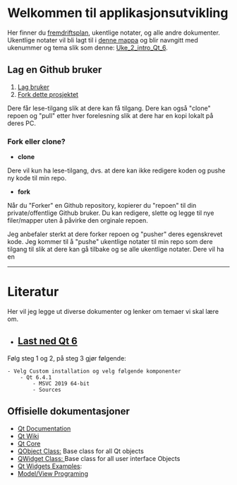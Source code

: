 # Welkommen til applikasjonsutvikling

Her finner du [fremdriftsplan](./fremdriftsplan/Fremdriftsplan%20-applikasjonsutvikling.pdf), ukentlige notater, og alle andre dokumenter. Ukentlige notater vil bli lagt til i [denne mappa](./) og blir navngitt med ukenummer og tema slik som denne: [Uke_2_intro_Qt_6](./Uke_02_intro_Qt_6/).

## Lag en Github bruker

1. [Lag bruker](https://github.com/join)
2. [Fork dette prosjektet](https://github.com/ShahinOstadahmadi/Qt_6_Fagskolen_2023)

Dere får lese-tilgang slik at dere kan få tilgang. Dere kan også "clone" repoen og "pull" etter hver forelesning slik at dere har en kopi lokalt på deres PC.

### **Fork eller clone?**

- **clone**

Dere vil kun ha lese-tilgang, dvs. at dere kan ikke redigere koden og pushe ny kode til min repo.

- **fork**

Når du "Forker" en Github repository, kopierer du "repoen" til din private/offentlige Github bruker. Du kan redigere, slette og legge til nye filer/mapper uten å påvirke den orginale repoen.

Jeg anbefaler sterkt at dere forker repoen og "pusher" deres egenskrevet kode. Jeg kommer til å "pushe" ukentlige notater til min repo som dere tilgang til slik at dere kan gå tilbake og se alle ukentlige notater. Dere vil ha en

---

# Literatur

Her vil jeg legge ut diverse dokumenter og lenker om temaer vi skal lære om.

- ## [Last ned Qt 6](https://doc.qt.io/qt-6/get-and-install-qt.html)

Følg steg 1 og 2, på steg 3 gjør følgende:

    - Velg Custom installation og velg følgende komponenter
        - Qt 6.4.1
            - MSVC 2019 64-bit
            - Sources

## Offisielle dokumentasjoner

- [Qt Documentation](https://doc.qt.io/)
- [Qt Wiki](https://wiki.qt.io/Main)
- [Qt Core](https://doc.qt.io/qt-6/qtcore-index.html)
- [QObject Class:](https://doc.qt.io/qt-6/qobject.html) Base class for all Qt objects
- [QWidget Class: ](https://doc.qt.io/qt-6/qwidget.html) Base class for all user interface Objects
- [Qt Widgets Examples](https://doc.qt.io/qt-6/examples-widgets.html):
- [Model/View Programing](https://doc.qt.io/qt-6/model-view-programming.html)
